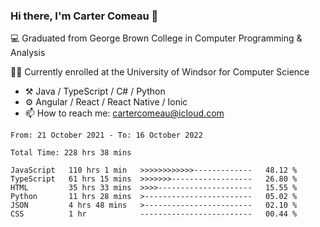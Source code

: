 ### Hi there, I'm Carter Comeau 👋

💻 Graduated from George Brown College in Computer Programming & Analysis

🙋‍♂️ Currently enrolled at the University of Windsor for Computer Science

- ⚒️ Java / TypeScript / C# / Python
- ⚙️ Angular / React / React Native / Ionic
- 📫 How to reach me: cartercomeau@icloud.com

<!--START_SECTION:waka-->

```text
From: 21 October 2021 - To: 16 October 2022

Total Time: 228 hrs 38 mins

JavaScript   110 hrs 1 min   >>>>>>>>>>>>-------------   48.12 %
TypeScript   61 hrs 15 mins  >>>>>>>------------------   26.80 %
HTML         35 hrs 33 mins  >>>>---------------------   15.55 %
Python       11 hrs 28 mins  >------------------------   05.02 %
JSON         4 hrs 48 mins   >------------------------   02.10 %
CSS          1 hr            -------------------------   00.44 %
```

<!--END_SECTION:waka-->
